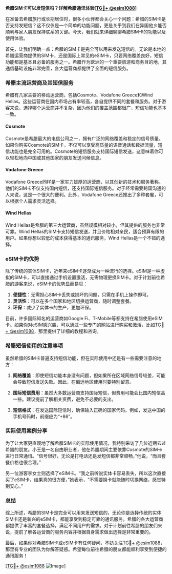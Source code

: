 **希腊SIM卡可以发短信吗？详解希腊通讯体验[[TG💪+ @esim1088](https://t.me/s/esim1088)]**

在准备去希腊旅行或长期居住时，很多小伙伴都会关心一个问题：希腊的SIM卡是否支持发短信？这不仅仅是一个简单的功能问题，更是关乎到我们在异国他乡能否顺利与家人朋友保持联系的关键。今天，我们就来详细聊聊希腊SIM卡的功能以及使用体验。

首先，让我们明确一点：希腊的SIM卡是完全可以用来发送短信的。无论是本地的希腊运营商提供的SIM卡，还是国际上常见的eSIM卡，只要网络覆盖良好，短信功能都是基本且必备的服务之一。希腊作为欧洲的一个重要旅游和商务目的地，其通信基础设施非常完善，各大运营商都提供了全面的短信服务。

### 希腊主流运营商及其短信服务

希腊有几家主要的移动运营商，包括Cosmote、Vodafone Greece和Wind Hellas。这些运营商在国内市场占有率较高，各自提供不同的套餐和服务。对于游客来说，选择哪个运营商并不复杂，因为他们的覆盖范围都很广，短信功能也基本一致。

#### Cosmote
Cosmote是希腊最大的电信公司之一，拥有广泛的网络覆盖和稳定的信号质量。如果你购买Cosmote的SIM卡，不仅可以享受高质量的语音通话和数据流量，短信功能也是完全可用的。Cosmote的短信服务支持国际短信发送，这意味着你可以轻松地向中国或其他国家的朋友发送问候信息。

#### Vodafone Greece
Vodafone Greece同样是一家实力雄厚的运营商，以其创新的技术和服务著称。他们的SIM卡不仅支持国内短信，还支持国际短信服务。对于经常需要跨国沟通的人来说，这是一个很大的便利。此外，Vodafone Greece还推出了多种套餐，可以根据个人需求灵活选择。

#### Wind Hellas
Wind Hellas是希腊的第三大运营商，虽然规模相对较小，但其提供的服务也非常可靠。Wind Hellas的SIM卡支持短信发送，并且价格相对亲民，适合预算有限的用户。如果你想以较低的成本获得基本的通讯服务，Wind Hellas是一个不错的选择。

### eSIM卡的优势

除了传统的实体SIM卡，近年来eSIM卡逐渐成为一种流行的选择。eSIM是一种虚拟的SIM卡，可以直接通过手机设置激活，无需物理更换SIM卡。对于计划前往希腊的游客来说，eSIM卡的优势显而易见：

1. **便捷性**：无需担心SIM卡丢失或损坏的问题，只需在手机上操作即可。
2. **灵活性**：可以在多个国家和地区切换运营商，随时调整套餐。
3. **环保**：减少了实体卡的生产，更加环保。

目前，许多国际知名的运营商如Google Fi、T-Mobile等都支持在希腊使用eSIM卡。如果你对eSIM感兴趣，可以通过一些专门的网站进行购买和激活，比如[TG💪+ @esim1088](https://t.me/s/esim1088)，那里提供了详细的教程和咨询。

### 希腊短信使用的注意事项

虽然希腊的SIM卡普遍支持短信功能，但在实际使用中还是有一些需要注意的地方：

1. **网络覆盖**：即使短信功能本身没有问题，但如果所在区域网络信号较差，可能会导致短信发送失败。因此，在偏远地区使用时要特别留意。
   
2. **国际短信费用**：虽然大多数运营商支持国际短信，但费用可能会比国内短信高一些。建议提前了解相关资费，避免不必要的支出。

3. **短信格式**：在发送国际短信时，确保输入正确的国家代码。例如，发送中国的手机号码时，前缀应为“+86”。

### 实际使用案例分享

为了让大家更直观地了解希腊SIM卡的实际使用情况，我特别采访了几位近期去过希腊的朋友。小王是一名自由职业者，他在希腊期间主要依靠Cosmote的SIM卡进行日常通讯。“信号很好，无论是打电话还是发短信都非常顺畅，”他说，“而且套餐价格也很合理。”

另一位游客李女士则选择了eSIM卡。“我之前听说实体卡容易丢失，所以这次直接买了eSIM卡，结果真的很方便，”她表示，“不需要换卡就能随时切换网络，感觉特别安心。”

### 总结

综上所述，希腊的SIM卡是完全可以用来发送短信的，无论你是选择传统的实体SIM卡还是新兴的eSIM卡，都能享受到稳定可靠的通讯服务。希腊的各大运营商都提供了丰富的套餐选择，满足不同用户的需求。对于计划前往希腊的朋友们来说，提前了解各运营商的服务内容并根据自身需求做出选择是非常重要的。

最后，如果你对希腊SIM卡或eSIM卡有任何疑问，不妨关注[TG💪+ @esim1088](https://t.me/s/esim1088)，那里有专业的团队为你解答疑惑。希望每位前往希腊的朋友都能顺利享受到便捷的通讯服务！

[[TG💪+ @esim1088](https://t.me/s/esim1088) ![Image](https://i.postimg.cc/4NQfJmqS/Snipaste-2025-05-13-00-14-12.png)]